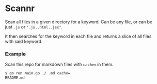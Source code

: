 # Scannr

Scan all files in a given directory for a keyword. Can be any file, or can be just `.js` or `".js,.html,.jsx"`.

It then searches for the keyword in each file and returns a slice of all files with said keyword.

### Example

Scan this repo for markdown files with `cache=` in them.

```bash
$ go run main.go ./ .md cache=
README.md
```
